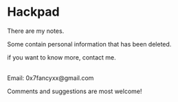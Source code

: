 # Hackpad

There are my notes.  

Some contain personal information that has been deleted.  

if you want to know more, contact me.  



</br>
Email: 0x7fancyxx@gmail.com  


Comments and suggestions are most welcome! 
